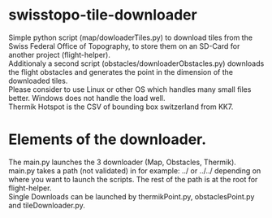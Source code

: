 # swisstopo-tile-downloader
Simple python script (map/dowloaderTiles.py) to download tiles from the Swiss Federal Office of Topography, to store them on an SD-Card for another project (flight-helper).</br>
Additionaly a second script (obstacles/downloaderObstacles.py) downloads the flight obstacles and generates the point in the dimension of the downloaded tiles.</br>
Please consider to use Linux or other OS which handles many small files better. Windows does not handle the load well.</br>
Thermik Hotspot is the CSV of bounding box switzerland from KK7.

# Elements of the downloader.
The main.py launches the 3 downloader (Map, Obstacles, Thermik).</br>
main.py takes a path (not validated) in for example: ../ or ../../ depending on where you want to launch the scripts. The rest of the path is at the root for flight-helper.</br>
Single Downloads can be launched by thermikPoint.py, obstaclesPoint.py and tileDownloader.py.</br>
